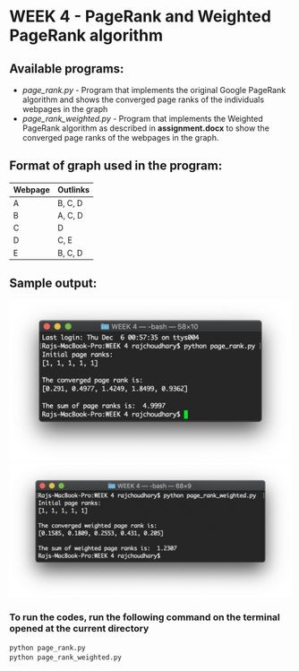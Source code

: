 # WEEK 4 - PageRank and Weighted PageRank algorithm

## Available programs:

* _page_rank.py_ - Program that implements the original Google PageRank algorithm and shows the converged page ranks of the individuals webpages in the graph
* _page_rank_weighted.py_ - Program that implements the Weighted PageRank algorithm as described in **assignment.docx** to show the converged page ranks of the webpages in the graph.

## Format of graph used in the program:

Webpage | Outlinks
------- | --------
A | B, C, D
B | A, C, D
C | D
D | C, E
E | B, C, D

## Sample output:
![pagerank output](page_rank_output.png)
![weighted pagerank output](weighted_output.png)

### To run the codes, run the following command on the terminal opened at the current directory

```bash
python page_rank.py
python page_rank_weighted.py
```